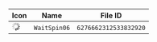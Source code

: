 | Icon | Name | File ID |
| ---  | ---  | ---     |
| ![](WaitSpin06.png) | `WaitSpin06` | `6276662312533832920` |
